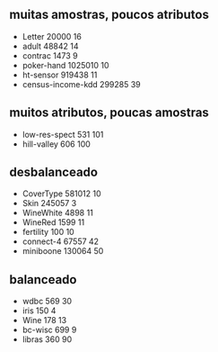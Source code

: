 ## muitas amostras, poucos atributos
- Letter 20000 16
- adult 48842 14
- contrac 1473 9
- poker-hand 1025010 10
- ht-sensor 919438 11
- census-income-kdd 299285 39

## muitos atributos, poucas amostras
- low-res-spect 531 101
- hill-valley 606 100

## desbalanceado
- CoverType 581012 10
- Skin 245057 3 
- WineWhite 4898 11
- WineRed 1599 11
- fertility 100 10
- connect-4 67557 42
- miniboone 130064 50

## balanceado
- wdbc 569 30
- iris 150 4
- Wine 178 13
- bc-wisc 699 9
- libras 360 90 
